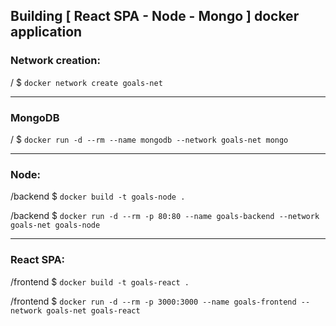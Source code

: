 ## Building [ React SPA - Node - Mongo ] docker application

### Network creation:

/ $ `docker network create goals-net`

---

### MongoDB

/ $ `docker run -d --rm --name mongodb --network goals-net mongo`

---

### Node:

/backend $ `docker build -t goals-node .`

/backend $ `docker run -d --rm -p 80:80 --name goals-backend --network goals-net goals-node`

---

### React SPA:

/frontend $ `docker build -t goals-react .`

/frontend $ `docker run -d --rm -p 3000:3000 --name goals-frontend --network goals-net goals-react`
